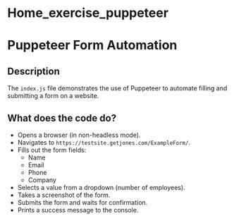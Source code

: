 # Home_exercise_puppeteer

# Puppeteer Form Automation

## Description
The `index.js` file demonstrates the use of Puppeteer to automate filling and submitting a form on a website.

## What does the code do?
- Opens a browser (in non-headless mode).
- Navigates to `https://testsite.getjones.com/ExampleForm/`.
- Fills out the form fields:
  - Name
  - Email
  - Phone
  - Company
- Selects a value from a dropdown (number of employees).
- Takes a screenshot of the form.
- Submits the form and waits for confirmation.
- Prints a success message to the console.
